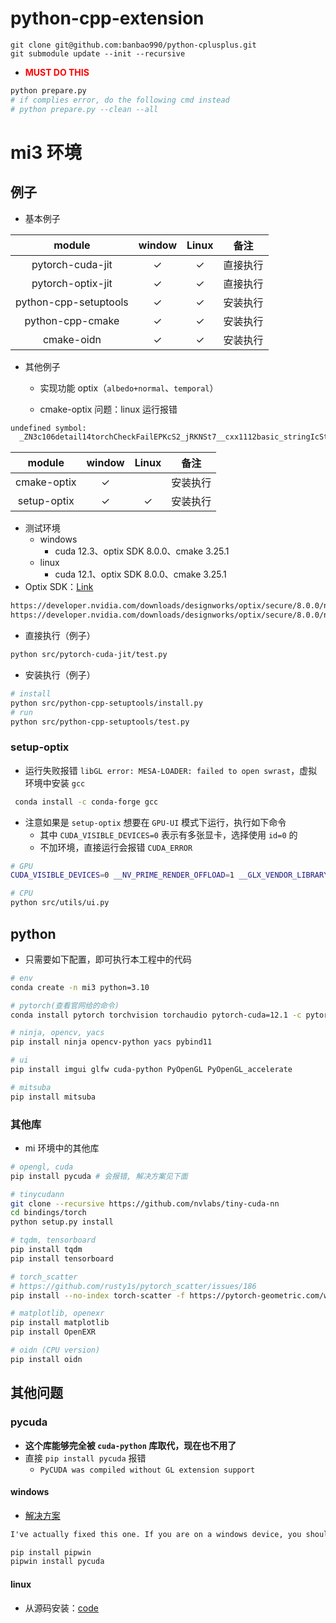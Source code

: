 # python-cpp-extension

```
git clone git@github.com:banbao990/python-cplusplus.git
git submodule update --init --recursive
```

+ **<span style="color:red">MUST DO THIS</span>**
```bash
python prepare.py
# if complies error, do the following cmd instead
# python prepare.py --clean --all
```



# mi3 环境

## 例子

+ 基本例子

|        module         |    window    |    Linux     |   备注   |
| :-------------------: | :----------: | :----------: | :------: |
|   pytorch-cuda-jit    | $\checkmark$ | $\checkmark$ | 直接执行 |
|   pytorch-optix-jit   | $\checkmark$ | $\checkmark$ | 直接执行 |
| python-cpp-setuptools | $\checkmark$ | $\checkmark$ | 安装执行 |
|   python-cpp-cmake    | $\checkmark$ | $\checkmark$ | 安装执行 |
|      cmake-oidn       | $\checkmark$ | $\checkmark$ | 安装执行 |

+ 其他例子
  + 实现功能 optix（`albedo+normal`、`temporal`）

  + cmake-optix 问题：linux 运行报错


```txt
undefined symbol:
  _ZN3c106detail14torchCheckFailEPKcS2_jRKNSt7__cxx1112basic_stringIcSt11char_traitsIcESaIcEEE
```

|   module    |    window    |    Linux     |   备注   |
| :---------: | :----------: | :----------: | :------: |
| cmake-optix | $\checkmark$ |              | 安装执行 |
| setup-optix | $\checkmark$ | $\checkmark$ | 安装执行 |

+ 测试环境
  + windows
    + cuda 12.3、optix SDK 8.0.0、cmake 3.25.1
  + linux
    + cuda 12.1、optix SDK 8.0.0、cmake 3.25.1
+ Optix SDK：[Link](https://developer.nvidia.com/designworks/optix/download)


```txt
https://developer.nvidia.com/downloads/designworks/optix/secure/8.0.0/nvidia-optix-sdk-8.0.0-win64.exe
https://developer.nvidia.com/downloads/designworks/optix/secure/8.0.0/nvidia-optix-sdk-8.0.0-linux64-x86_64.sh
```

+ 直接执行（例子）

```bash
python src/pytorch-cuda-jit/test.py
```

+ 安装执行（例子）

```bash
# install
python src/python-cpp-setuptools/install.py
# run
python src/python-cpp-setuptools/test.py
```



### setup-optix

+ 运行失败报错 `libGL error: MESA-LOADER: failed to open swrast`，虚拟环境中安装 `gcc`

```bash
 conda install -c conda-forge gcc
```

+ 注意如果是 `setup-optix` 想要在 `GPU-UI` 模式下运行，执行如下命令
  + 其中 `CUDA_VISIBLE_DEVICES=0` 表示有多张显卡，选择使用 `id=0` 的
  + 不加环境，直接运行会报错 `CUDA_ERROR`

```bash
# GPU
CUDA_VISIBLE_DEVICES=0 __NV_PRIME_RENDER_OFFLOAD=1 __GLX_VENDOR_LIBRARY_NAME=nvidia python src/utils/ui.py --force_gpu_ui

# CPU
python src/utils/ui.py
```




## python

+ 只需要如下配置，即可执行本工程中的代码

```bash
# env
conda create -n mi3 python=3.10
```

```bash
# pytorch(查看官网给的命令)
conda install pytorch torchvision torchaudio pytorch-cuda=12.1 -c pytorch -c nvidia

# ninja, opencv, yacs
pip install ninja opencv-python yacs pybind11

# ui
pip install imgui glfw cuda-python PyOpenGL PyOpenGL_accelerate

# mitsuba
pip install mitsuba
```



### 其他库

+ mi 环境中的其他库

```bash
# opengl, cuda
pip install pycuda # 会报错, 解决方案见下面

# tinycudann
git clone --recursive https://github.com/nvlabs/tiny-cuda-nn
cd bindings/torch
python setup.py install

# tqdm, tensorboard
pip install tqdm
pip install tensorboard

# torch_scatter
# https://github.com/rusty1s/pytorch_scatter/issues/186
pip install --no-index torch-scatter -f https://pytorch-geometric.com/whl/torch-2.1.0+cu121.html

# matplotlib, openexr
pip install matplotlib
pip install OpenEXR

# oidn (CPU version)
pip install oidn
```



## 其他问题

### pycuda

+ **这个库能够完全被 `cuda-python` 库取代，现在也不用了**
+ 直接 `pip install pycuda` 报错
  +  `PyCUDA was compiled without GL extension support`

#### windows

+ [解决方案](https://github.com/harskish/ganspace/issues/43)

```txt
I've actually fixed this one. If you are on a windows device, you should pip install pipwin, then use pipwin to install pycuda. And then it installs it correctly.
```

```bash
pip install pipwin
pipwin install pycuda
```

#### linux

+ 从源码安装：[code](https://github.com/inducer/pycuda)

